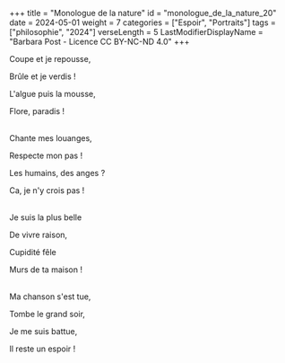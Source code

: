 +++
title = "Monologue de la nature"
id = "monologue_de_la_nature_20"
date = 2024-05-01
weight = 7
categories = ["Espoir", "Portraits"]
tags = ["philosophie", "2024"]
verseLength = 5
LastModifierDisplayName = "Barbara Post - Licence CC BY-NC-ND 4.0"
+++

Coupe et je repousse,

Brûle et je verdis !

L'algue puis la mousse,

Flore, paradis !

 \
Chante mes louanges,

Respecte mon pas !

Les humains, des anges ?

Ca, je n'y crois pas !

 \
Je suis la plus belle

De vivre raison,

Cupidité fêle

Murs de ta maison !

 \
Ma chanson s'est tue,

Tombe le grand soir,

Je me suis battue,

Il reste un espoir !
